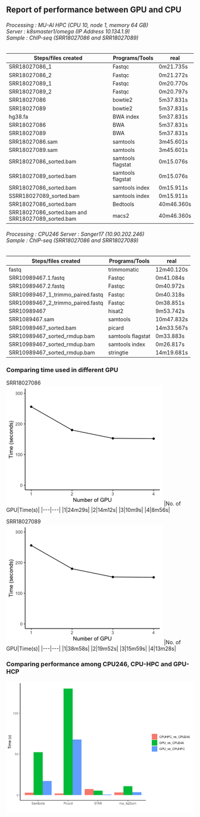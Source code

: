 ## Report of performance between GPU and CPU

###### Processing : MU-AI HPC (CPU 10, node 1, memory 64 GB)<br>Server : k8smaster1/omega (IP Address 10.134.1.9)<br>Sample : ChIP-seq (SRR18027086 and SRR18027089)

Steps/files created | Programs/Tools | real
--- | --- | --- |
SRR18027086_1|	Fastqc|	0m21.735s
SRR18027086_2|	Fastqc|	0m21.272s
SRR18027089_1|	Fastqc|	0m20.770s
SRR18027089_2|	Fastqc|	0m20.797s
SRR18027086|	bowtie2|	5m37.831s
SRR18027089|	bowtie2|	5m37.831s
hg38.fa | BWA index|	5m37.831s
SRR18027086 |	BWA|	5m37.831s
SRR18027089|	BWA|	5m37.831s
SRR18027086.sam|	samtools|	3m45.601s
SRR18027089.sam|	samtools|	3m45.601s
SRR18027086_sorted.bam|	samtools flagstat	|0m15.076s
SRR18027089_sorted.bam|	samtools flagstat	|0m15.076s
SRR18027086_sorted.bam|	samtools index|	0m15.911s
SSRR18027089_sorted.bam|	samtools index|	0m15.911s
SRR18027086_sorted.bam|	Bedtools|	40m46.360s
SRR18027086_sorted.bam and SRR18027089_sorted.bam|	macs2|	40m46.360s

###### Processing : CPU246 Server : Sanger17 (10.90.202.246)<br>Sample : ChIP-seq (SRR18027086 and SRR18027089)

Steps/files created | Programs/Tools | real
--- | --- | ---
fastq|	trimmomatic 	|12m40.120s
SRR10989467.1.fastq	|Fastqc	|0m41.084s
SRR10989467.2.fastq	|Fastqc	|0m40.972s
SRR10989467_1_trimmo_paired.fastq	|Fastqc|	0m40.318s
SRR10989467_2_trimmo_paired.fastq|	Fastqc	|0m38.851s
SRR10989467	|hisat2|	9m53.742s	|
SRR1089467.sam	|samtools	|10m47.832s
SRR10989467_sorted.bam	|picard	|14m33.567s
SRR10989467_sorted_rmdup.bam	|samtools flagstat	|0m33.883s
SRR10989467_sorted_rmdup.bam	|samtools index	|0m26.817s
SRR10989467_sorted_rmdup.bam	|stringtie	|14m19.681s

### Comparing time used in different GPU
SRR18027086
![image](https://github.com/vclabsysbio/AI-MD_RNASeq_ChIPseq/blob/main/RNAseq_Pipeline/Figures/No_GPU_time.png?raw=true)
|No. of GPU|Time(s)|
|---|---|
|1|24m29s|
|2|14m12s|
|3|10m9s|
|4|8m56s|

SRR18027089
![image](https://github.com/vclabsysbio/AI-MD_RNASeq_ChIPseq/blob/main/RNAseq_Pipeline/Figures/No_GPU_time.png?raw=true)
|No. of GPU|Time(s)|
|---|---|
|1|38m58s|
|2|19m52s|
|3|15m59s|
|4|13m28s|

### Comparing performance among CPU246, CPU-HPC and GPU-HCP
![image](https://github.com/vclabsysbio/AI-MD_RNASeq_ChIPseq/blob/main/RNAseq_Pipeline/Figures/Run_CPU-GPU.png)
